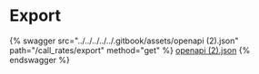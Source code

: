 # Export

{% swagger src="../../../../../.gitbook/assets/openapi (2).json" path="/call_rates/export" method="get" %}
[openapi (2).json](<../../../../../.gitbook/assets/openapi (2).json>)
{% endswagger %}
